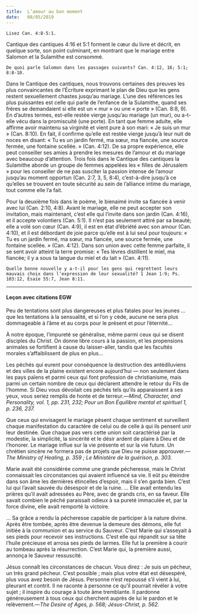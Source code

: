 ```yaml
---
title:  L’amour au bon moment
date:   08/05/2019
---
```


`Lisez Can. 4:8-5:1.`

Cantique des cantiques 4:16 et 5:1 forment le cœur du livre et décrit, en quelque sorte, son point culminant, en montrant que le mariage entre Salomon et la Sulamithe est consommé.

`De quoi parle Salomon dans les passages suivants? Can. 4:12, 16; 5:1; 8:8-10.`

Dans le Cantique des cantiques, nous trouvons certaines des preuves les plus convaincantes de l’Écriture exprimant le plan de Dieu que les gens restent sexuellement chastes jusqu’au mariage. L’une des références les plus puissantes est celle qui parle de l’enfance de la Sulamithe, quand ses frères se demandaient si elle est un « mur » ou une « porte » (Can. 8:8, 9). En d’autres termes, est-elle restée vierge jusqu’au mariage (un mur), ou a-t-elle vécu dans la promiscuité (une porte). En tant que femme adulte, elle affirme avoir maintenu sa virginité et vient pure à son mari: « Je suis un mur » (Can. 8:10). En fait, il confirme qu’elle est restée vierge jusqu’à leur nuit de noces en disant: « Tu es un jardin fermé, ma sœur, ma fiancée, une source fermée, une fontaine scellée. » (Can. 4:12). De sa propre expérience, elle peut conseiller ses amies à prendre les mesures de l’amour et du mariage avec beaucoup d’attention. Trois fois dans le Cantique des cantiques la Sulamithe aborde un groupe de femmes appelées les « filles de Jérusalem » pour les conseiller de ne pas susciter la passion intense de l’amour jusqu’au moment opportun (Can. 2:7, 3, 5, 8:4), c’est-à-dire jusqu’à ce qu’elles se trouvent en toute sécurité au sein de l’alliance intime du mariage, tout comme elle l’a fait.

Pour la deuxième fois dans le poème, le bienaimé invite sa fiancée à venir avec lui (Can. 2:10, 4:8). Avant le mariage, elle ne peut accepter son invitation, mais maintenant, c’est elle qui l’invite dans son jardin (Can. 4:16), et il accepte volontiers (Can. 5:1). Il n’est pas seulement attiré par sa beauté; elle a volé son cœur (Can. 4:9), il est en état d’ébriété avec son amour (Can. 4:10), et il est débordant de joie parce qu’elle est à lui seul pour toujours: « Tu es un jardin fermé, ma sœur, ma fiancée, une source fermée, une fontaine scellée. » (Can. 4:12). Dans son union avec cette femme parfaite, il se sent avoir atteint la terre promise: « Tes lèvres distillent le miel, ma fiancée; il y a sous ta langue du miel et du lait » (Can. 4:11).

`Quelle bonne nouvelle y a-t-il pour les gens qui regrettent leurs mauvais choix dans l’expression de leur sexualité? 1 Jean 1:9; Ps. 103:12, Ésaïe 55:7, Jean 8:11.`

---

#### Leçon avec citations EGW

Peu de tentations sont plus dangereuses et plus fatales pour les jeunes … que les tentations à la sensualité, et si l’on y cède, aucune ne sera plus dommageable à l’âme et au corps pour le présent et pour l’éternité... 

À notre époque, l’impureté se généralise, même parmi ceux qui se disent disciples du Christ. On donne libre cours à la passion, et les propensions animales se fortifient à cause du laisser-aller, tandis que les facultés morales s’affaiblissent de plus en plus...

Les péchés qui eurent pour conséquence la destruction des antédiluviens et des villes de la plaine existent encore aujourd’hui — non seulement dans les pays païens et parmi ceux qui font profession de christianisme, mais parmi un certain nombre de ceux qui déclarent attendre le retour du Fils de l’homme. Si Dieu vous dévoilait ces péchés tels qu’ils apparaissent à ses yeux, vous seriez remplis de honte et de terreur.—_Mind, Character, and Personality, vol. 1, pp. 231, 232; Pour un Bon Équilibre mental et spirituel 1, p. 236, 237._

Que ceux qui envisagent le mariage pèsent chaque sentiment et surveillent chaque manifestation du caractère de celui ou de celle à qui ils pensent unir leur destinée. Que chaque pas vers cette union soit caractérisé par la modestie, la simplicité, la sincérité et le désir ardent de plaire à Dieu et de l’honorer. Le mariage influe sur la vie présente et sur la vie future. Un chrétien sincère ne formera pas de projets que Dieu ne puisse approuver.—_The Ministry of Healing, p. 359 ; Le Ministère de la guérison, p. 303._

Marie avait été considérée comme une grande pécheresse, mais le Christ connaissait les circonstances qui avaient influencé sa vie. Il eût pu éteindre dans son âme les dernières étincelles d’espoir, mais il s’en garda bien. C’est lui qui l’avait sauvée du désespoir et de la ruine. … Elle avait entendu les prières qu’il avait adressées au Père, avec de grands cris, en sa faveur. Elle savait combien le péché paraissait odieux à sa pureté immaculée et, par la force divine, elle avait remporté la victoire.

… Sa grâce a rendu la pécheresse capable de participer à la nature divine. Après être tombée, après être devenue la demeure des démons, elle fut initiée à la communion et au service du Sauveur. C’est Marie qui s’asseyait à ses pieds pour recevoir ses instructions. C’est elle qui répandit sur sa tête l’huile précieuse et arrosa ses pieds de larmes. Elle fut la première à courir au tombeau après la résurrection. C’est Marie qui, la première aussi, annonça le Sauveur ressuscité.

Jésus connaît les circonstances de chacun. Vous direz : Je suis un pécheur, un très grand pécheur. C’est possible ; mais plus votre état est désespéré, plus vous avez besoin de Jésus. Personne n’est repoussé s’il vient à lui, pleurant et contrit. Il ne raconte à personne ce qu’il pourrait révéler à votre sujet ; il inspire du courage à toute âme tremblante. Il pardonne généreusement à tous ceux qui cherchent auprès de lui le pardon et le relèvement.—_The Desire of Ages, p. 568; Jésus-Christ, p. 562._
